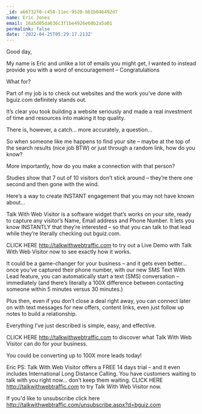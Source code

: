 ```yaml
---
_id: a66732f0-c458-11ec-9520-bb1b046492d7
name: Eric Jones
email: 16a5d05da636c3f1be4926e60b2a5a01
permalink: false
date: '2022-04-25T05:29:17.213Z'
---
```

Good day, 

My name is Eric and unlike a lot of emails you might get, I wanted to instead provide you with a word of encouragement – Congratulations

What for?  

Part of my job is to check out websites and the work you’ve done with bguiz.com definitely stands out. 

It’s clear you took building a website seriously and made a real investment of time and resources into making it top quality.

There is, however, a catch… more accurately, a question…

So when someone like me happens to find your site – maybe at the top of the search results (nice job BTW) or just through a random link, how do you know? 

More importantly, how do you make a connection with that person?

Studies show that 7 out of 10 visitors don’t stick around – they’re there one second and then gone with the wind.

Here’s a way to create INSTANT engagement that you may not have known about… 

Talk With Web Visitor is a software widget that’s works on your site, ready to capture any visitor’s Name, Email address and Phone Number.  It lets you know INSTANTLY that they’re interested – so that you can talk to that lead while they’re literally checking out bguiz.com.

CLICK HERE http://talkwithwebtraffic.com to try out a Live Demo with Talk With Web Visitor now to see exactly how it works.

It could be a game-changer for your business – and it gets even better… once you’ve captured their phone number, with our new SMS Text With Lead feature, you can automatically start a text (SMS) conversation – immediately (and there’s literally a 100X difference between contacting someone within 5 minutes versus 30 minutes.)

Plus then, even if you don’t close a deal right away, you can connect later on with text messages for new offers, content links, even just follow up notes to build a relationship.

Everything I’ve just described is simple, easy, and effective. 

CLICK HERE http://talkwithwebtraffic.com to discover what Talk With Web Visitor can do for your business.

You could be converting up to 100X more leads today!

Eric
PS: Talk With Web Visitor offers a FREE 14 days trial – and it even includes International Long Distance Calling. 
You have customers waiting to talk with you right now… don’t keep them waiting. 
CLICK HERE http://talkwithwebtraffic.com to try Talk With Web Visitor now.

If you'd like to unsubscribe click here http://talkwithwebtraffic.com/unsubscribe.aspx?d=bguiz.com
